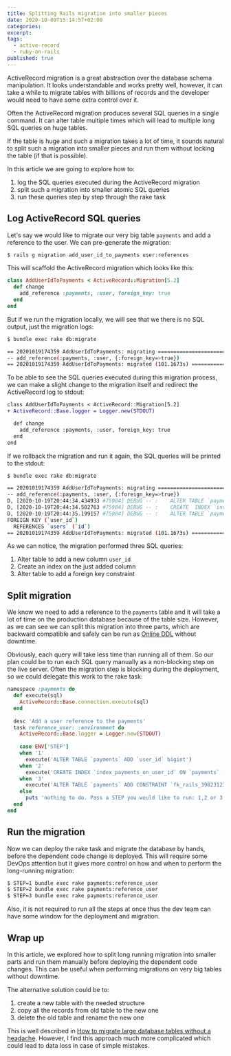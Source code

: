 ```yaml
---
title: Splitting Rails migration into smaller pieces
date: 2020-10-09T15:14:57+02:00
categories:
excerpt:
tags:
  - active-record
  - ruby-on-rails
published: true
---
```


ActiveRecord migration is a great abstraction over the database schema manipulation.
It looks understandable and works pretty well, however, it can take a while
to migrate tables with billions of records and the developer would need to have
some extra control over it.

Often the ActiveRecord migration produces several SQL queries in a single command.
It can alter table multiple times which will lead to multiple long SQL queries
on huge tables.

If the table is huge and such a migration takes a lot of time, it sounds natural 
to split such a migration into smaller pieces and run them without locking the
table (if that is possible).

In this article we are going to explore how to:

1. log the SQL queries executed during the ActiveRecord migration
2. split such a migration into smaller atomic SQL queries
3. run these queries step by step through the rake task

## Log ActiveRecord SQL queries

Let's say we would like to migrate our very big table `payments` and add a reference to
the user. We can pre-generate the migration:

```sh
$ rails g migration add_user_id_to_payments user:references
```

This will scaffold the ActiveRecord migration which looks like this:

```ruby
class AddUserIdToPayments < ActiveRecord::Migration[5.2]
  def change
    add_reference :payments, :user, foreign_key: true
  end
end
```

But if we run the migration locally, we will see that we there is no SQL output,
just the migration logs:

```sh
$ bundle exec rake db:migrate

== 20201019174359 AddUserIdToPayments: migrating ==============================
-- add_reference(:payments, :user, {:foreign_key=>true})
== 20201019174359 AddUserIdToPayments: migrated (101.1673s) =====================
```

To be able to see the SQL queries executed during this migration process, we can
make a slight change to the migration itself and redirect the ActiveRecord log
to stdout:

```diff
class AddUserIdToPayments < ActiveRecord::Migration[5.2]
+ ActiveRecord::Base.logger = Logger.new(STDOUT)

  def change
    add_reference :payments, :user, foreign_key: true
  end
end
```

If we rollback the migration and run it again, the SQL queries will be printed to the stdout:

```sh
$ bundle exec rake db:migrate

== 20201019174359 AddUserIdToPayments: migrating ==============================
-- add_reference(:payments, :user, {:foreign_key=>true})
D, [2020-10-19T20:44:34.434933 #75984] DEBUG -- :    ALTER TABLE `payments` ADD `user_id` bigint
D, [2020-10-19T20:44:34.502763 #75984] DEBUG -- :    CREATE  INDEX `index_payments_on_user_id`  ON `payments` (`user_id`)
D, [2020-10-19T20:44:35.199157 #75984] DEBUG -- :    ALTER TABLE `payments` ADD CONSTRAINT `fk_rails_39823123`
FOREIGN KEY (`user_id`)
  REFERENCES `users` (`id`)
== 20201019174359 AddUserIdToPayments: migrated (101.1673s) =====================
```

As we can notice, the migration performed three SQL queries:

1. Alter table to add a new column `user_id`
2. Create an index on the just added column
3. Alter table to add a foreign key constraint 

## Split migration

We know we need to add a reference to the `payments` table and it will take a lot of time on
the production database because of the table size. However, as we can see we can split this
migration into three parts, which are backward compatible and safely can be run as
[Online DDL](https://dev.mysql.com/doc/refman/8.0/en/innodb-online-ddl.html) without downtime.

Obviously, each query will take less time than running all of them. So our plan could
be to run each SQL query manually as a non-blocking step on the live server. Often the migration
step is blocking during the deployment, so we could delegate this work to the rake task:

```ruby
namespace :payments do
  def execute(sql)
    ActiveRecord::Base.connection.execute(sql)
  end
  
  desc 'Add a user reference to the payments'
  task reference_user: :environment do
    ActiveRecord::Base.logger = Logger.new(STDOUT)
    
    case ENV['STEP']
    when '1'
      execute('ALTER TABLE `payments` ADD `user_id` bigint')
    when '2'
      execute('CREATE INDEX `index_payments_on_user_id` ON `payments` (`user_id`)')
    when '3'
      execute('ALTER TABLE `payments` ADD CONSTRAINT `fk_rails_39823123`')
    else
      puts 'nothing to do. Pass a STEP you would like to run: 1,2 or 3'
  end
end
```

## Run the migration

Now we can deploy the rake task and migrate the database by hands, before the dependent
code change is deployed. This will require some DevOps attention but it gives more control
on how and when to perform the long-running migration:

```sh
$ STEP=1 bundle exec rake payments:reference_user
$ STEP=2 bundle exec rake payments:reference_user
$ STEP=3 bundle exec rake payments:reference_user
```

Also, it is not required to run all the steps at once thus the dev team can have some
window for the deployment and migration.

## Wrap up

In this article, we explored how to split long running migration into smaller parts and
run them manually before deploying the dependent code changes. This can be useful when
performing migrations on very big tables without downtime.

The alternative solution could be to:

1. create a new table with the needed structure
2. copy all the records from old table to the new one
3. delete the old table and rename the new one

This is well described in [How to migrate large database tables without a headache](https://blog.arkency.com/how-to-migrate-large-database-tables-without-a-headache/).
However, I find this approach much more complicated which could lead to data loss in case of simple mistakes.

